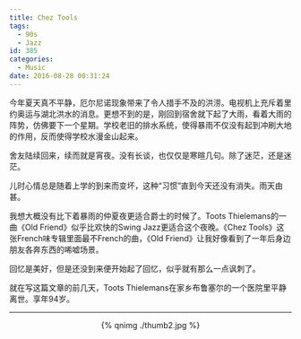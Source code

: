 ```yaml
---
title: Chez Tools
tags:
  - 90s
  - Jazz
id: 385
categories:
  - Music
date: 2016-08-28 00:31:24
---
```

今年夏天真不平静，厄尔尼诺现象带来了令人措手不及的洪涝。电视机上充斥着里约奥运与湖北洪水的消息。更想不到的是，刚回到宿舍就下起了大雨，看着大雨的阵势，仿佛要下一个星期。学校老旧的排水系统，使得暴雨不仅没有起到冲刷大地的作用，反而使得学校水漫金山起来。

舍友陆续回来，续而就是宵夜。没有长谈，也仅仅是寒暄几句。除了迷茫，还是迷茫。

儿时心情总是随着上学的到来而变坏，这种“习惯”直到今天还没有消失。雨天由甚。

我想大概没有比下着暴雨的仲夏夜更适合爵士的时候了。Toots Thielemans的一曲《Old Friend》似乎比欢快的Swing Jazz更适合这个夜晚。《Chez Tools》这张French味专辑里面最不French的曲，《Old Friend》让我好像看到了一年后身边朋友各奔东西的唏嘘场景。

回忆是美好，但是还没到来便开始起了回忆，似乎就有那么一点讽刺了。

就在写这篇文章的前几天，Toots Thielemans在家乡布鲁塞尔的一个医院里平静离世。享年94岁。
* * *
<div align=center>
{% qnimg ./thumb2.jpg %}
</div>
